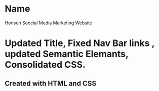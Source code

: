 # Name
Horisen Soocial Media Marketing Website
# Updated Title, Fixed Nav Bar links , updated Semantic Elemants, Consolidated CSS.
## Created with HTML and CSS










































